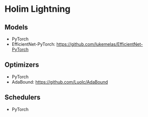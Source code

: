 # Holim Lightning

## Models
- PyTorch
- EfficientNet-PyTorch: https://github.com/lukemelas/EfficientNet-PyTorch

## Optimizers
- PyTorch
- AdaBound: https://github.com/Luolc/AdaBound

## Schedulers
- PyTorch
